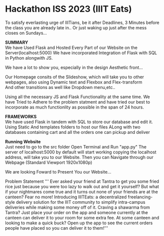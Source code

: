# Hackathon ISS 2023 (IIIT Eats)


To satisfy everlasting urge of IIITians, be it after Deadlines,
3 Minutes before the class you are already late in..
Or just waking up just after the mess closes on Sundays...

__SUMMARY__  
We have Used Flask and Hosted Every Part of our Website on the Server(localhost:5000)
We have incorporated Integration of Flask with SQL in Python alongwith JS.

We have a lot to show you, especially in the design Aesthetic front...

Our Homepage consits of the Slideshow, which will take you to other webpages, also using Dynamic text and Flexbox and Flex-transform  
And other transitions as well like Dropdown menu,etc..

Using all the necessary JS and Flask Functionality at the same time. We have Tried to Adhere to the problem statment and have tried our best to incorporate as much functionlity as possible in the span of 24 hours.


__FRAMEWORKS__  
We have used Flask in tandem with SQL to store our database and edit it.
Using Static And templates folders to host our files
ALong with two databases containing cart and all the orders one can pickup and deliver



__Running Website__  
Just need to go to the src folder 
Open Terminal and Run "app.py"
The server of localhost:5000 by default will start working
copying the localhost address, will take you to our Website.
Then you can Navigate through our Webpage
(Standard Viewport 1920x1080p)


We are looking Foward to Present You our Website...


Problem Statement 
''' Ever asked your friend at Tantra to get you some fried rice just because you were too lazy to walk out and get it yourself? But what if your nightmares come true and it turns out none of your friends are at the canteen? Fear no more! Introducing IIITEats: a decentralized freelancing-style delivery solution for the IIIT community to simplify intra-campus deliveries while making some money off of it. Craving a shawarma from Tantra? Just place your order on the app and someone currently at the canteen can deliver it to your room for some extra fee. At some canteen and looking to make a quick buck? Open up the app to see the current orders people have placed so you can deliver it to them!'''
